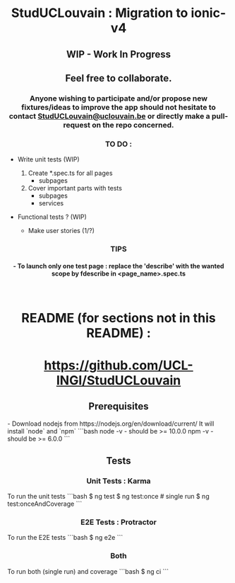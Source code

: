 <div align="center">

# StudUCLouvain : Migration to ionic-v4

## WIP - Work In Progress
## Feel free to collaborate.

### Anyone wishing to participate and/or propose new fixtures/ideas to improve the app should not hesitate to contact StudUCLouvain@uclouvain.be or directly make a pull-request on the repo concerned.


### TO DO :
</div>

- Write unit tests (WIP)

  1. Create \*.spec.ts for all pages
     - subpages
  2. Cover important parts with tests
     - subpages
     - services

- Functional tests ? (WIP)

  * Make user stories (1/?)

<div align="center">
       
### TIPS
#### - To launch only one test page : replace the 'describe' with the wanted scope by fdescribe in <page_name>.spec.ts

&nbsp;
       
# README (for sections not in this README) :
# https://github.com/UCL-INGI/StudUCLouvain


## Prerequisites
</div>
- Download nodejs from https://nodejs.org/en/download/current/ It will install `node` and `npm`
```bash
node -v
 - should be >= 10.0.0
npm -v
 - should be >= 6.0.0
```

<div align="center">
       
## Tests

### Unit Tests : Karma
</div>
To run the unit tests
```bash
$ ng test
$ ng test:once # single run
$ ng test:onceAndCoverage
```
<div align="center">
       
### E2E Tests : Protractor
</div>
To run the E2E tests
```bash
$ ng e2e
```

<div align="center">
       
### Both
</div>
To run both (single run) and coverage
```bash
$ ng ci
```
